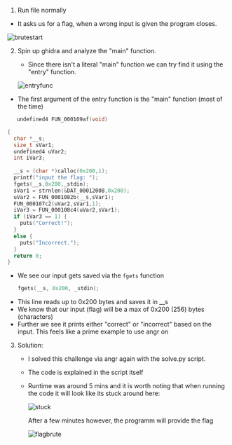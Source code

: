 1) Run file normally
  - It asks us for a flag, when a wrong input is given the program closes.
    
  ![brutestart](https://github.com/HenriMertens/PICOGYM/assets/149707229/1d9948ed-d73e-4a9a-8b2d-f7d31305297a)

2) Spin up ghidra and analyze the "main" function.
   - Since there isn't a literal "main" function we can try find it using the "entry" function.
   
   ![entryfunc](https://github.com/HenriMertens/PICOGYM/assets/149707229/96b85e3f-09a4-4948-a527-d30760e87eac)

  - The first argument of the entry function is the "main" function (most of the time)
```c
   undefined4 FUN_000109af(void)

{
  char *__s;
  size_t sVar1;
  undefined4 uVar2;
  int iVar3;
  
  __s = (char *)calloc(0x200,1);
  printf("input the flag: ");
  fgets(__s,0x200,_stdin);
  sVar1 = strnlen(&DAT_00012008,0x200);
  uVar2 = FUN_0001082b(__s,sVar1);
  FUN_000107c2(uVar2,sVar1,1);
  iVar3 = FUN_000108c4(uVar2,sVar1);
  if (iVar3 == 1) {
    puts("Correct!");
  }
  else {
    puts("Incorrect.");
  }
  return 0;
}
```
  - We see our input gets saved via the `fgets` function
    ```c
    fgets(__s, 0x200, _stdin);
    ```
 - This line reads up to 0x200 bytes and saves it in __s
 - We know that our input (flag) will be a max of 0x200 (256) bytes (characters)
 - Further we see it prints either "correct" or "incorrect" based on the input.
   This feels like a prime example to use angr on
   
3) Solution:
   - I solved this challenge via angr again with the solve.py script.
   - The code is explained in the script itself
   - Runtime was around 5 mins and it is worth noting that when running the code it will look like its stuck around here:
     
     ![stuck](https://github.com/HenriMertens/PICOGYM/assets/149707229/0230a418-d969-49e5-be8f-db8de1930245)

     After a few minutes however, the programm will provide the flag
     
      ![flagbrute](https://github.com/HenriMertens/PICOGYM/assets/149707229/922a960e-14aa-4d4a-b90a-69af752c2811)
